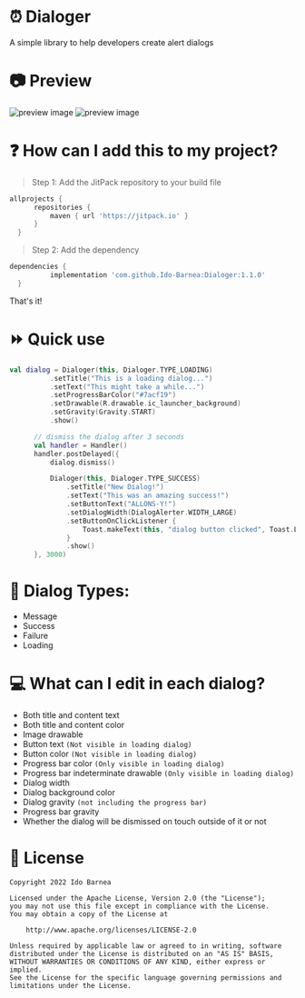 # :alarm_clock: Dialoger
A simple library to help developers create alert dialogs

# :camera: Preview
![preview image](https://github.com/Ido-Barnea/Dialoger/blob/master/images/loading%20dialog.png)
![preview image](https://github.com/Ido-Barnea/Dialoger/blob/master/images/success%20dialog.png)

# :question: How can I add this to my project?
> Step 1: Add the JitPack repository to your build file
  ```gradle
  allprojects {
		repositories {
			maven { url 'https://jitpack.io' }
		}
	}
  ```
> Step 2: Add the dependency
  ```gradle
  dependencies {
	        implementation 'com.github.Ido-Barnea:Dialoger:1.1.0'
	}
  ```
  That's it!

# :fast_forward: Quick use
  ```kotlin
  val dialog = Dialoger(this, Dialoger.TYPE_LOADING)
            .setTitle("This is a loading dialog...")
            .setText("This might take a while...")
            .setProgressBarColor("#7acf19")
            .setDrawable(R.drawable.ic_launcher_background)
            .setGravity(Gravity.START)
            .show()

        // dismiss the dialog after 3 seconds
        val handler = Handler()
        handler.postDelayed({
            dialog.dismiss()

            Dialoger(this, Dialoger.TYPE_SUCCESS)
                .setTitle("New Dialog!")
                .setText("This was an amazing success!")
                .setButtonText("ALLONS-Y!")
                .setDialogWidth(DialogAlerter.WIDTH_LARGE)
                .setButtonOnClickListener {
                    Toast.makeText(this, "dialog button clicked", Toast.LENGTH_SHORT).show()
                }
                .show()
        }, 3000)
  ```

# :book: Dialog Types:
- Message
- Success
- Failure
- Loading

# :computer: What can I edit in each dialog?
- Both title and content text
- Both title and content color
- Image drawable
- Button text ```(Not visible in loading dialog)```
- Button color ```(Not visible in loading dialog)```
- Progress bar color ```(Only visible in loading dialog)```
- Progress bar indeterminate drawable ```(Only visible in loading dialog)```
- Dialog width
- Dialog background color
- Dialog gravity ```(not including the progress bar)```
- Progress bar gravity
- Whether the dialog will be dismissed on touch outside of it or not

# :briefcase: License
```
Copyright 2022 Ido Barnea

Licensed under the Apache License, Version 2.0 (the "License");
you may not use this file except in compliance with the License.
You may obtain a copy of the License at

    http://www.apache.org/licenses/LICENSE-2.0

Unless required by applicable law or agreed to in writing, software
distributed under the License is distributed on an "AS IS" BASIS,
WITHOUT WARRANTIES OR CONDITIONS OF ANY KIND, either express or implied.
See the License for the specific language governing permissions and
limitations under the License.
```

